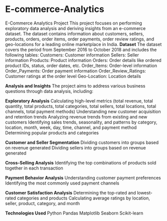 # E-commerce-Analytics
E-Commerce Analytics Project
This project focuses on performing exploratory data analysis and deriving insights from an e-commerce dataset. The dataset contains information about customers, sellers, products, orders, order items, order payments, order review ratings, and geo-locations for a leading online marketplace in India.
**Dataset**
The dataset covers the period from September 2016 to October 2018 and includes the following tables:
Customers: Customer information
Sellers: Seller information
Products: Product information
Orders: Order details like ordered product IDs, status, order dates, etc.
Order_Items: Order-level information
Order_Payments: Order payment information
Order_Review_Ratings: Customer ratings at the order level
Geo-Location: Location details

**Analysis and Insights**
The project aims to address various business questions through data analysis, including:

**Exploratory Analysis**
Calculating high-level metrics (total revenue, total quantity, total products, total categories, total sellers, total locations, total channels, total payment methods)
Understanding new customer acquisition and retention trends
Analyzing revenue trends from existing and new customers
Identifying sales trends, seasonality, and patterns by category, location, month, week, day, time, channel, and payment method
Determining popular products and categories

**Customer and Seller Segmentation**
Dividing customers into groups based on revenue generated
Dividing sellers into groups based on revenue generated

**Cross-Selling Analysis**
Identifying the top combinations of products sold together in each transaction

**Payment Behavior Analysis**
Understanding customer payment preferences
Identifying the most commonly used payment channels

**Customer Satisfaction Analysis**
Determining the top-rated and lowest-rated categories and products
Calculating average ratings by location, seller, product, category, and month

**Technologies Used**
Python
Pandas
Matplotlib
Seaborn
Scikit-learn
